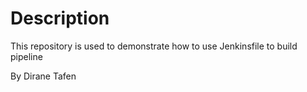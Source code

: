 # Description

This repository is used to demonstrate how to use Jenkinsfile to build pipeline

By Dirane Tafen

